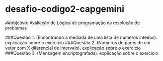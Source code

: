 # desafio-codigo2-capgemini
##objetivo: Avaliação de Lógica de programação na resolução de problemas

###Questão 1. (Encontrando a mediada de uma lista de numeros inteiros).
explicação sobre o exercicio
###Questão 2. (Numeros de pares de um vetor com X diferencial de intervalo).
explicação sobre o exercicio
###Questão 3. (Mensagem encriptografada).
explicação sobre o exercicio
